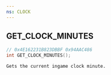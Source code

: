 ```yaml
---
ns: CLOCK
---
```

## GET_CLOCK_MINUTES

```c
// 0x4E162231B823DBBF 0x94AAC486
int GET_CLOCK_MINUTES();
```

```
Gets the current ingame clock minute.
```


